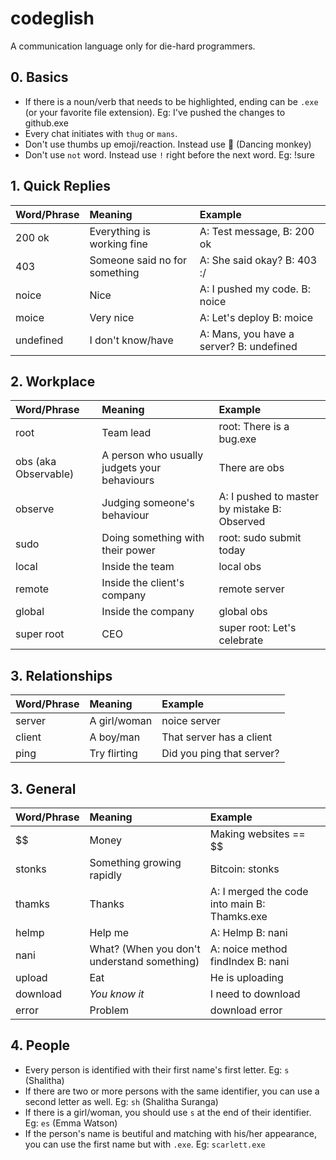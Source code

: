 # codeglish
A communication language only for die-hard programmers.

## 0. Basics

- If there is a noun/verb that needs to be highlighted, ending can be `.exe` (or your favorite file extension). Eg: I've pushed the changes to github.exe
- Every chat initiates with `thug` or `mans`.
- Don't use thumbs up emoji/reaction. Instead use 🐒 (Dancing monkey)
- Don't use `not` word. Instead use `!` right before the next word. Eg: !sure


## 1. Quick Replies

| Word/Phrase      | Meaning     | Example |
| :----------- | :----------- | :----------
| 200 ok      | Everything is working fine       |  A: Test message, B: 200 ok |
| 403   | Someone said no for something        | A: She said okay? B: 403 :/ |
| noice | Nice | A: I pushed my code. B: noice |
| moice | Very nice | A: Let's deploy B: moice |
| undefined | I don't know/have | A: Mans, you have a server? B: undefined |

## 2. Workplace

| Word/Phrase      | Meaning     | Example |
| :----------- | :----------- | :----------
| root     | Team lead     |  root: There is a bug.exe |
| obs (aka Observable)   | A person who usually judgets your behaviours      | There are obs |
| observe | Judging someone's behaviour | A: I pushed to master by mistake B: Observed |
| sudo | Doing something with their power | root: sudo submit today  |
| local | Inside the team | local obs |
| remote | Inside the client's company | remote server |
| global | Inside the company | global obs |
| super root | CEO | super root: Let's celebrate |


## 3. Relationships

| Word/Phrase      | Meaning     | Example |
| :----------- | :----------- | :----------
| server     | A girl/woman      |  noice server |
| client   | A boy/man       | That server has a client |
| ping | Try flirting | Did you ping that server? |


## 3. General

| Word/Phrase      | Meaning     | Example |
| :----------- | :----------- | :----------
| $$     | Money      |  Making websites == $$ |
| stonks   | Something growing rapidly      | Bitcoin: stonks |
| thamks | Thanks | A: I merged the code into main B: Thamks.exe |
| helmp | Help me | A: Helmp B: nani |
| nani | What? (When you don't understand something) | A: noice method findIndex B: nani |
| upload | Eat | He is uploading |
| download | *You know it* | I need to download |
| error | Problem | download error |

## 4. People

- Every person is identified with their first name's first letter. Eg: `s` (Shalitha)
- If there are two or more persons with the same identifier, you can use a second letter as well. Eg: `sh` (Shalitha Suranga)
- If there is a girl/woman, you should use `s` at the end of their identifier. Eg: `es` (Emma Watson)
- If the person's name is beutiful and matching with his/her appearance, you can use the first name but with `.exe`. Eg: `scarlett.exe`

